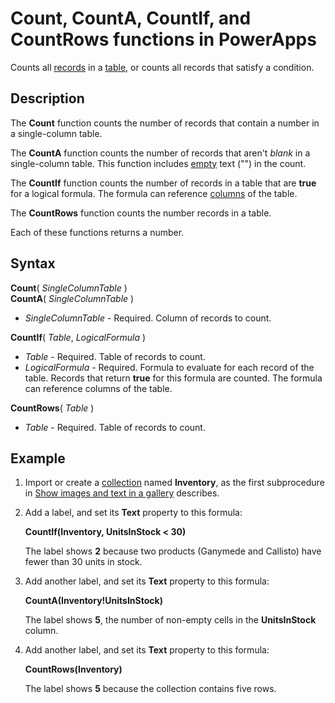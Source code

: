 <properties
	pageTitle="Count, CountA, CountIf, and CountRows functions | Microsoft PowerApps"
	description="Reference information, including syntax and an example, for the Count, CountA, CounfIf, and CountRows functions in PowerApps"
	services=""
	suite="powerapps"
	documentationCenter="na"
	authors="gregli-msft"
	manager="dwrede"
	editor=""
	tags=""/>

<tags
   ms.service="powerapps"
   ms.devlang="na"
   ms.topic="article"
   ms.tgt_pltfrm="na"
   ms.workload="na"
   ms.date="11/07/2015"
   ms.author="gregli"/>

# Count, CountA, CountIf, and CountRows functions in PowerApps #

Counts all [records](working-with-tables.md#records) in a [table](working-with-tables.md), or counts all records that satisfy a condition.

## Description ##

The **Count** function counts the number of records that contain a number in a single-column table.

The **CountA** function counts the number of records that aren't *blank* in a single-column table. This function includes [empty](function-isblank-isempty.md) text ("") in the count.

The **CountIf** function counts the number of records in a table that are **true** for a logical formula.  The formula can reference [columns](working-with-tables.md#columns) of the table.

The **CountRows** function counts the number records in a table.

Each of these functions returns a number.

## Syntax ##

**Count**( *SingleColumnTable* )<br>
**CountA**( *SingleColumnTable* )

- *SingleColumnTable* - Required.  Column of records to count.  

**CountIf**( *Table*, *LogicalFormula* )

- *Table* - Required.  Table of records to count.
- *LogicalFormula* - Required.  Formula to evaluate for each record of the table.  Records that return **true** for this formula are counted.  The formula can reference columns of the table.

**CountRows**( *Table* )

- *Table* - Required.  Table of records to count.

## Example ##

1. Import or create a [collection](working-with-data-sources.md#collections) named **Inventory**, as the first subprocedure in [Show images and text in a gallery](../show-images-text-gallery-sort-filter.md) describes.

2. Add a label, and set its **Text** property to this formula:

	**CountIf(Inventory, UnitsInStock < 30)**

	The label shows **2** because two products (Ganymede and Callisto) have fewer than 30 units in stock.

2. Add another label, and set its **Text** property to this formula:

	**CountA(Inventory!UnitsInStock)**

	The label shows **5**, the number of non-empty cells in the **UnitsInStock** column.

2. Add another label, and set its **Text** property to this formula:

	**CountRows(Inventory)**

	The label shows **5** because the collection contains five rows.
